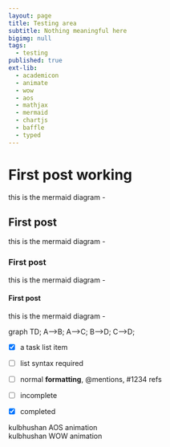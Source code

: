 ```yaml
---
layout: page
title: Testing area
subtitle: Nothing meaningful here
bigimg: null
tags:
  - testing
published: true
ext-lib:
  - academicon
  - animate
  - wow
  - aos
  - mathjax
  - mermaid
  - chartjs
  - baffle
  - typed
---
```


        


# First post working

this is the mermaid diagram -

## First post

this is the mermaid diagram -

### First post

this is the mermaid diagram -

#### First post

this is the mermaid diagram -



<div class="mermaid">
graph TD;
    A-->B;
    A-->C;
    B-->D;
    C-->D;
</div>




- [x] a task list item
- [ ] list syntax required
- [ ] normal **formatting**, @mentions, #1234 refs
- [ ] incomplete
- [x] completed







<i class="ai ai-coursera ai-5x"></i>


<i style="color: Tomato;" class="fas fa-stroopwafel fa-3x"></i>

<div class="item" data-aos="fade-up"> kulbhushan AOS animation </div>



<div class="wow zoomIn" data-wow-duration="0.5s">
 kulbhushan WOW animation
</div>


<canvas id="bar-chart-horizontal" width="800" height="450"></canvas>
<script>
new Chart(document.getElementById("bar-chart-horizontal"), {
    type: 'horizontalBar',
    data: {
      labels: ["Africa", "Asia", "Europe", "Latin America", "North America"],
      datasets: [
        {
          label: "Population (millions)",
          backgroundColor: ["#3e95cd", "#8e5ea2","#3cba9f","#e8c3b9","#c45850"],
          data: [2478,5267,734,784,433]
        }
      ]
    },
    options: {
      legend: { display: false },
      title: {
        display: true,
        text: 'Predicted world population (millions) in 2050'
      }
     
    }
});
 
</script>


<script>
    var b = window.baffle('h4', 
     { characters: 'b6c7807bb10b5d867000',// ▓░█ ▒░▒▓░ ▒░░▓> ▒█▓ █░><▒ █▒█▓ ▓░/ ▓▓/█ █▓▒', 
      speed: 50 });
  b.start().once().reveal(500, 500);
</script>



<script>
var typed = new Typed( '.page-subheading', {
  strings: [" Nothing meaningful ^500 <span style='color:#890000; font-weight:bold;'>here</span>" ,
            " Nothing meaningful ^500 <span style='color:#890000; font-weight:bold;'>there</span>", 
            " Nothing meaningful ^500 <span style='color:#890000; font-weight:bold;'>anywhere</span>", 
            " It's a silly ^1000 <span style='color:#890000; font-weight:bold;'>World !!!</span>"],
  startDelay: 1000,
  typeSpeed: 65,
  backSpeed: 60,
  backDelay: 500,
  showCursor: true,
  smartBackspace: true, // this is a default
  loop: false,
  fadeOut: false,
  shuffle: false
});
</script>

